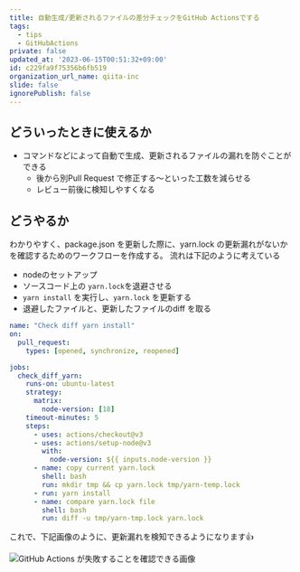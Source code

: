 ```yaml
---
title: 自動生成/更新されるファイルの差分チェックをGitHub Actionsでする
tags:
  - tips
  - GitHubActions
private: false
updated_at: '2023-06-15T00:51:32+09:00'
id: c229fa9f75356b6fb519
organization_url_name: qiita-inc
slide: false
ignorePublish: false
---
```

## どういったときに使えるか

- コマンドなどによって自動で生成、更新されるファイルの漏れを防ぐことができる
  - 後から別Pull Request で修正する〜といった工数を減らせる
  - レビュー前後に検知しやすくなる

## どうやるか

わかりやすく、package.json を更新した際に、yarn.lock の更新漏れがないかを確認するためのワークフローを作成する。
流れは下記のように考えている

- nodeのセットアップ
- ソースコード上の `yarn.lock`を退避させる
- `yarn install` を実行し、`yarn.lock` を更新する
- 退避したファイルと、更新したファイルのdiff を取る

```yml:.github/workflows/check_diff_yarn.yml
name: "Check diff yarn install"
on:
  pull_request:
    types: [opened, synchronize, reopened]

jobs:
  check_diff_yarn:
    runs-on: ubuntu-latest
    strategy:
      matrix:
        node-version: [18]
    timeout-minutes: 5
    steps:
      - uses: actions/checkout@v3
      - uses: actions/setup-node@v3
        with:
          node-version: ${{ inputs.node-version }}
      - name: copy current yarn.lock
        shell: bash
        run: mkdir tmp && cp yarn.lock tmp/yarn-temp.lock
      - run: yarn install
      - name: compare yarn.lock file
        shell: bash
        run: diff -u tmp/yarn-tmp.lock yarn.lock
```

これで、下記画像のように、更新漏れを検知できるようになります:+1:

![GitHub Actions が失敗することを確認できる画像](https://qiita-image-store.s3.ap-northeast-1.amazonaws.com/0/166596/329abf69-c47b-61f2-bbd0-4c4c405bd423.png)
